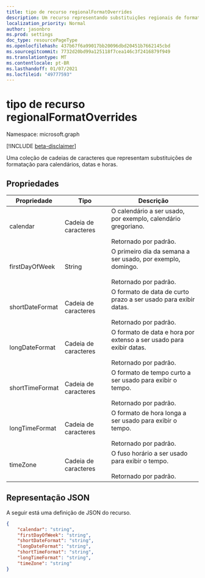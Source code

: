 ```yaml
---
title: tipo de recurso regionalFormatOverrides
description: Um recurso representando substituições regionais de formatação para calendários, datas e horas.
localization_priority: Normal
author: jasonbro
ms.prod: settings
doc_type: resourcePageType
ms.openlocfilehash: 437b67f6a99017bb20096dbd20451b7662145cbd
ms.sourcegitcommit: 7732d20bd99a125118f7cea146c3f2416879f949
ms.translationtype: MT
ms.contentlocale: pt-BR
ms.lasthandoff: 01/07/2021
ms.locfileid: "49777593"
---
```

# <a name="regionalformatoverrides-resource-type"></a>tipo de recurso regionalFormatOverrides

Namespace: microsoft.graph

[!INCLUDE [beta-disclaimer](../../includes/beta-disclaimer.md)]

Uma coleção de cadeias de caracteres que representam substituições de formatação para calendários, datas e horas. 

## <a name="properties"></a>Propriedades

|Propriedade             |Tipo                 |Descrição                                                    |
|---------------------|---------------------|---------------------------------------------------------------|
|calendar             |Cadeia de caracteres               |O calendário a ser usado, por exemplo, calendário gregoriano.<br><br>Retornado por padrão.|                   
|firstDayOfWeek       |String               |O primeiro dia da semana a ser usado, por exemplo, domingo.<br><br>Retornado por padrão.|
|shortDateFormat      |Cadeia de caracteres               |O formato de data de curto prazo a ser usado para exibir datas.<br><br>Retornado por padrão.|
|longDateFormat       |Cadeia de caracteres               |O formato de data e hora por extenso a ser usado para exibir datas.<br><br>Retornado por padrão.|
|shortTimeFormat      |Cadeia de caracteres               |O formato de tempo curto a ser usado para exibir o tempo.<br><br>Retornado por padrão.|
|longTimeFormat       |Cadeia de caracteres               |O formato de hora longa a ser usado para exibir o tempo.<br><br>Retornado por padrão.|
|timeZone             |Cadeia de caracteres               |O fuso horário a ser usado para exibir o tempo.<br><br>Retornado por padrão.|

## <a name="json-representation"></a>Representação JSON

A seguir está uma definição de JSON do recurso.

<!--{
  "blockType": "resource",
  "optionalProperties": [],
  "@odata.type": "microsoft.graph.regionalFormatOverrides"
}-->

```json
{
    "calendar": "string",
    "firstDayOfWeek": "string",
    "shortDateFormat": "string",
    "longDateFormat": "string",
    "shortTimeFormat": "string",
    "longTimeFormat": "string",
    "timeZone": "string"
}
```
<!-- {
  "type": "#page.annotation",
  "description": "regionalFormatOverride resource",
  "keywords": "",
  "section": "documentation",
  "tocPath": ""
}-->



